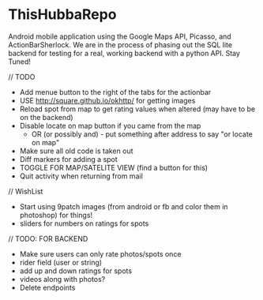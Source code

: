 ThisHubbaRepo
=============

Android mobile application using the Google Maps API, Picasso, and ActionBarSherlock. We are in the process of phasing out the SQL lite backend for testing for a real, working backend with a python API. Stay Tuned!

// TODO
- Add menue button to the right of the tabs for the actionbar
- USE http://square.github.io/okhttp/ for getting images
- Reload spot from map to get rating values when altered (may have to be on the backend)
- Disable locate on map button if you came from the map
	- OR (or possibly and) - put something after address to say "or locate on map"
- Make sure all old code is taken out
- Diff markers for adding a spot
- TOGGLE FOR MAP/SATELITE VIEW (find a button for this)
- Quit activity when returning from mail

// WishList
- Start using 9patch images (from android or fb and color them in photoshop) for things!
- sliders for numbers on ratings for spots


// TODO: FOR BACKEND
- Make sure users can only rate photos/spots once
- rider field (user or string)
- add up and down ratings for spots
- videos along with photos?
- Delete endpoints